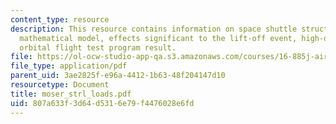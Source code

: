```yaml
---
content_type: resource
description: This resource contains information on space shuttle structural dynamic
  mathematical model, effects significant to the lift-off event, high-q boost and
  orbital flight test program result.
file: https://ol-ocw-studio-app-qa.s3.amazonaws.com/courses/16-885j-aircraft-systems-engineering-fall-2005/807a633f3d64d5316e79f4476028e6fd_moser_strl_loads.pdf
file_type: application/pdf
parent_uid: 3ae2825f-e96a-4412-1b63-48f204147d10
resourcetype: Document
title: moser_strl_loads.pdf
uid: 807a633f-3d64-d531-6e79-f4476028e6fd
---
```

